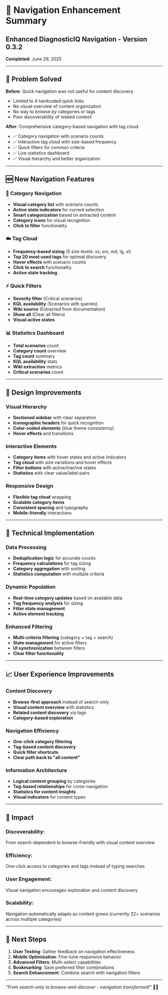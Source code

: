 # 🧭 Navigation Enhancement Summary

## Enhanced DiagnosticIQ Navigation - Version 0.3.2

**Completed:** June 29, 2025

---

## 🎯 **Problem Solved**

**Before**: Quick navigation was not useful for content discovery
- Limited to 4 hardcoded quick links
- No visual overview of content organization
- No way to browse by categories or tags
- Poor discoverability of related content

**After**: Comprehensive category-based navigation with tag cloud
- ✅ Category navigation with scenario counts
- ✅ Interactive tag cloud with size-based frequency
- ✅ Quick filters for common criteria
- ✅ Live statistics dashboard
- ✅ Visual hierarchy and better organization

---

## 🆕 **New Navigation Features**

### **📁 Category Navigation**
- **Visual category list** with scenario counts
- **Active state indicators** for current selection
- **Smart categorization** based on extracted content
- **Category icons** for visual recognition
- **Click to filter** functionality

### **☁️ Tag Cloud**
- **Frequency-based sizing** (5 size levels: xs, sm, md, lg, xl)
- **Top 20 most used tags** for optimal discovery
- **Hover effects** with scenario counts
- **Click to search** functionality
- **Active state tracking**

### **⚡ Quick Filters**
- **Severity filter** (Critical scenarios)
- **KQL availability** (Scenarios with queries)
- **Wiki source** (Extracted from documentation)
- **Show all** (Clear all filters)
- **Visual active states**

### **📊 Statistics Dashboard**
- **Total scenarios** count
- **Category count** overview
- **Tag count** summary
- **KQL availability** stats
- **Wiki extraction** metrics
- **Critical scenarios** count

---

## 🎨 **Design Improvements**

### **Visual Hierarchy**
- **Sectioned sidebar** with clear separation
- **Iconographic headers** for quick recognition
- **Color-coded elements** (blue theme consistency)
- **Hover effects** and transitions

### **Interactive Elements**
- **Category items** with hover states and active indicators
- **Tag cloud** with size variations and hover effects
- **Filter buttons** with active/inactive states
- **Statistics** with clear value/label pairs

### **Responsive Design**
- **Flexible tag cloud** wrapping
- **Scalable category items**
- **Consistent spacing** and typography
- **Mobile-friendly** interactions

---

## 🔧 **Technical Implementation**

### **Data Processing**
- **Deduplication logic** for accurate counts
- **Frequency calculations** for tag sizing
- **Category aggregation** with sorting
- **Statistics computation** with multiple criteria

### **Dynamic Population**
- **Real-time category updates** based on available data
- **Tag frequency analysis** for sizing
- **Filter state management**
- **Active element tracking**

### **Enhanced Filtering**
- **Multi-criteria filtering** (category + tag + search)
- **State management** for active filters
- **UI synchronization** between filters
- **Clear filter functionality**

---

## 📈 **User Experience Improvements**

### **Content Discovery**
- **Browse-first approach** instead of search-only
- **Visual content overview** with statistics
- **Related content discovery** via tags
- **Category-based exploration**

### **Navigation Efficiency**
- **One-click category filtering**
- **Tag-based content discovery**
- **Quick filter shortcuts**
- **Clear path back to "all content"**

### **Information Architecture**
- **Logical content grouping** by categories
- **Tag-based relationships** for cross-navigation
- **Statistics for content insights**
- **Visual indicators** for content types

---

## 🎯 **Impact**

### **Discoverability**:
From search-dependent to browse-friendly with visual content overview

### **Efficiency**:
One-click access to categories and tags instead of typing searches

### **User Engagement**:
Visual navigation encourages exploration and content discovery

### **Scalability**:
Navigation automatically adapts as content grows (currently 22+ scenarios across multiple categories)

---

## 🚀 **Next Steps**

1. **User Testing**: Gather feedback on navigation effectiveness
2. **Mobile Optimization**: Fine-tune responsive behavior
3. **Advanced Filters**: Multi-select capabilities
4. **Bookmarking**: Save preferred filter combinations
5. **Search Enhancement**: Combine search with navigation filters

---

*"From search-only to browse-and-discover - navigation transformed!"* 🧭✨
